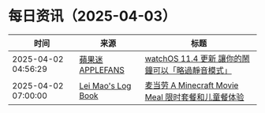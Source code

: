 ﻿# 每日资讯（2025-04-03）

|时间|来源|标题|
|---|---|---|
|2025-04-02 04:56:29|[蘋果迷 APPLEFANS](https://applefans.today/feed/)|[watchOS 11.4 更新 讓你的鬧鐘可以「略過靜音模式」](https://applefans.today/watchos-11-4/)|
|2025-04-02 07:00:00|[Lei Mao's Log Book](https://leimao.github.io/atom.xml)|[麦当劳 A Minecraft Movie Meal 限时套餐和儿童餐体验](https://leimao.github.io/essay/Mcdonalds-A-Minecraft-Movie-Meal/)|
